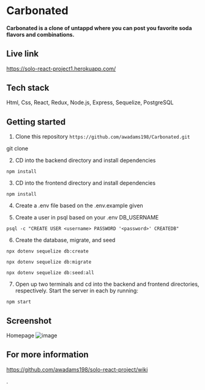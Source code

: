 # Carbonated

#### Carbonated is a clone of untappd where you can post you favorite soda flavors and combinations.

## Live link
https://solo-react-project1.herokuapp.com/

## Tech stack 
Html, Css, React, Redux, Node.js, Express, Sequelize, PostgreSQL

## Getting started

1. Clone this repository ```https://github.com/awadams198/Carbonated.git```

git clone 

2. CD into the backend directory and install dependencies

```npm install```

3. CD into the frontend directory and install dependencies

```npm install```

4. Create a .env file based on the .env.example given

5. Create a user in psql based on your .env DB_USERNAME

```psql -c "CREATE USER <username> PASSWORD '<password>' CREATEDB"```

6. Create the database, migrate, and seed

```npx dotenv sequelize db:create```

```npx dotenv sequelize db:migrate```

```npx dotenv sequelize db:seed:all```

7. Open up two terminals and cd into the backend and frontend directories, respectively. Start the server in each by running:

```npm start```

## Screenshot
Homepage
![image](https://user-images.githubusercontent.com/86488501/162500386-dfba046d-589c-4db3-945d-3cbfe58283fa.png)


## For more information 
https://github.com/awadams198/solo-react-project/wiki



.
